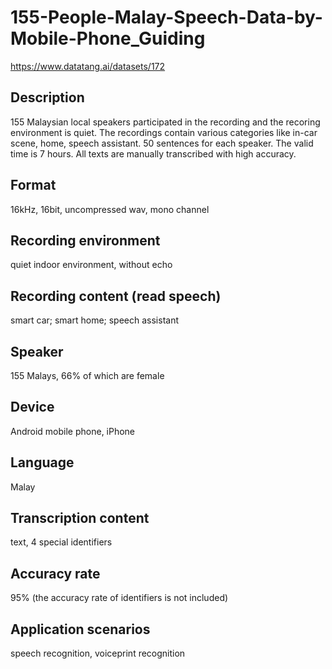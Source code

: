 # 155-People-Malay-Speech-Data-by-Mobile-Phone_Guiding
https://www.datatang.ai/datasets/172

## Description
155 Malaysian local speakers participated in the recording and the recoring environment is quiet. The recordings contain various categories like in-car scene, home, speech assistant. 50 sentences for each speaker. The valid time is 7 hours. All texts are manually transcribed with high accuracy.

## Format
16kHz, 16bit, uncompressed wav, mono channel

## Recording environment
quiet indoor environment, without echo

## Recording content (read speech)
smart car; smart home; speech assistant

## Speaker
155 Malays, 66% of which are female

## Device
Android mobile phone, iPhone

## Language
Malay

## Transcription content
text, 4 special identifiers

## Accuracy rate
95% (the accuracy rate of identifiers is not included)

## Application scenarios
speech recognition, voiceprint recognition

